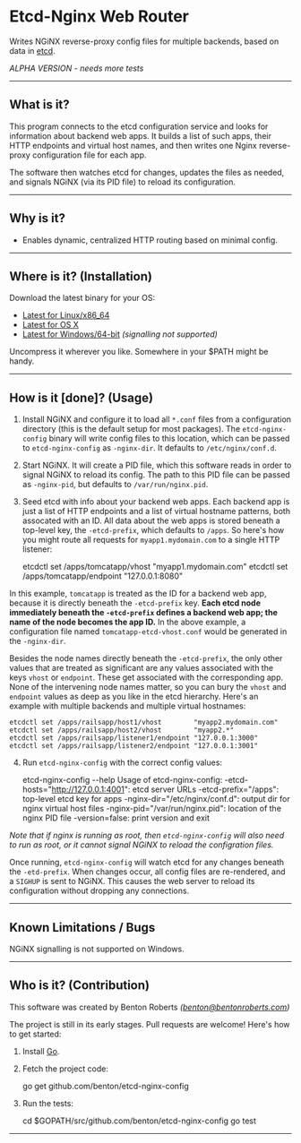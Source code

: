 Etcd-Nginx Web Router
================
Writes NGiNX reverse-proxy config files for multiple backends, based on data in [etcd][1].

  *ALPHA VERSION - needs more tests*


----------------
What is it?
----------------
This program connects to the etcd configuration service and looks for information about backend web apps. It builds a list of such apps, their HTTP endpoints and virtual host names, and then writes one Nginx reverse-proxy configuration file for each app.

The software then watches etcd for changes, updates the files as needed, and signals NGiNX (via its PID file) to reload its configuration.


----------------
Why is it?
----------------
* Enables dynamic, centralized HTTP routing based on minimal config.


----------------
Where is it? (Installation)
----------------
Download the latest binary for your OS:

* [Latest for Linux/x86_64][linux-latest]
* [Latest for OS X][osx-latest]
* [Latest for Windows/64-bit][windows-latest] _(signalling not supported)_

Uncompress it wherever you like. Somewhere in your $PATH might be handy.


----------------
How is it [done]? (Usage)
----------------
1) Install NGiNX and configure it to load all `*.conf` files from a configuration directory (this is the default setup for most packages). The `etcd-nginx-config` binary will write config files to this location, which can be passed to `etcd-nginx-config` as `-nginx-dir`. It defaults to `/etc/nginx/conf.d`.

2) Start NGiNX. It will create a PID file, which this software reads in order to signal NGiNX to reload its config. The path to this PID file can be passed as `-nginx-pid`, but defaults to `/var/run/nginx.pid`.

3) Seed etcd with info about your backend web apps. Each backend app is just a list of HTTP endpoints and a list of virtual hostname patterns, both assocated with an ID. All data about the web apps is stored beneath a top-level key, the `-etcd-prefix`, which defaults to `/apps`. So here's how you might route all requests for `myapp1.mydomain.com` to a single HTTP listener:

    etcdctl set /apps/tomcatapp/vhost    "myapp1.mydomain.com"
    etcdctl set /apps/tomcatapp/endpoint "127.0.0.1:8080"

In this example, `tomcatapp` is treated as the ID for a backend web app, because it is directly beneath the `-etcd-prefix` key. **Each etcd node immediately beneath the `-etcd-prefix` defines a backend web app; the name of the node becomes the app ID.** In the above example, a configuration file named `tomcatapp-etcd-vhost.conf` would be generated in the `-nginx-dir`.

Besides the node names directly beneath the `-etcd-prefix`, the only other values that are treated as significant are any values associated with the keys `vhost` or `endpoint`. These get associated with the corresponding app. None of the intervening node names matter, so you can bury the `vhost` and `endpoint` values as deep as you like in the etcd hierarchy. Here's an example with multiple backends and multiple virtual hostnames:

    etcdctl set /apps/railsapp/host1/vhost        "myapp2.mydomain.com"
    etcdctl set /apps/railsapp/host2/vhost        "myapp2.*"
    etcdctl set /apps/railsapp/listener1/endpoint "127.0.0.1:3000"
    etcdctl set /apps/railsapp/listener2/endpoint "127.0.0.1:3001"

4) Run `etcd-nginx-config` with the correct config values:

    etcd-nginx-config --help
    Usage of etcd-nginx-config:
      -etcd-hosts="http://127.0.0.1:4001": etcd server URLs
      -etcd-prefix="/apps": top-level etcd key for apps
      -nginx-dir="/etc/nginx/conf.d": output dir for nginx virtual host files
      -nginx-pid="/var/run/nginx.pid": location of the nginx PID file
      -version=false: print version and exit


  _Note that if nginx is running as root, then `etcd-nginx-config` will also need to run as root, or it cannot signal NGiNX to reload the configration files._

Once running, `etcd-nginx-config` will watch etcd for any changes beneath the `-etd-prefix`. When changes occur, all config files are re-rendered, and a `SIGHUP` is sent to NGiNX. This causes the web server to reload its configuration without dropping any connections.


----------------
Known Limitations / Bugs
----------------
NGiNX signalling is not supported on Windows.


----------------
Who is it? (Contribution)
----------------
This software was created by Benton Roberts _(benton@bentonroberts.com)_

The project is still in its early stages. Pull requests are welcome! Here's how to get started:

1) Install [Go][2].

2) Fetch the project code:

    go get github.com/benton/etcd-nginx-config

3) Run the tests:

    cd $GOPATH/src/github.com/benton/etcd-nginx-config
    go test


--------
[1]: https://github.com/coreos/etcd
[2]: http://golang.org/doc/install

[linux-latest]: https://github.com/benton/etcd-nginx-config/releases/download/0.1.1/etcd-nginx-config-linux-x86_64.tgz
[osx-latest]: https://github.com/benton/etcd-nginx-config/releases/download/0.1.1/etcd-nginx-config-osx.tgz
[windows-latest]: https://github.com/benton/etcd-nginx-config/releases/download/0.1.1/etcd-nginx-config-win64.zip
